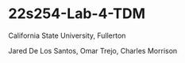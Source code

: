# 22s254-Lab-4-TDM
California State University, Fullerton

Jared De Los Santos, 
Omar Trejo, 
Charles Morrison